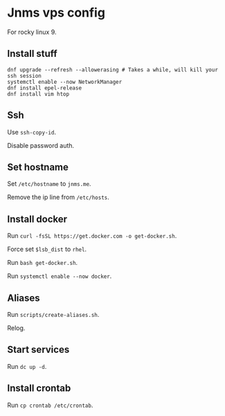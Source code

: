 # Jnms vps config

For rocky linux 9.

## Install stuff

```
dnf upgrade --refresh --allowerasing # Takes a while, will kill your ssh session
systemctl enable --now NetworkManager
dnf install epel-release
dnf install vim htop
```

## Ssh

Use `ssh-copy-id`.

Disable password auth.

## Set hostname

Set `/etc/hostname` to `jnms.me`.

Remove the ip line from `/etc/hosts`.

## Install docker

Run `curl -fsSL https://get.docker.com -o get-docker.sh`.

Force set `$lsb_dist` to `rhel`.

Run `bash get-docker.sh`.

Run `systemctl enable --now docker`.

## Aliases

Run `scripts/create-aliases.sh`.

Relog.

## Start services

Run `dc up -d`.

## Install crontab

Run `cp crontab /etc/crontab`.
